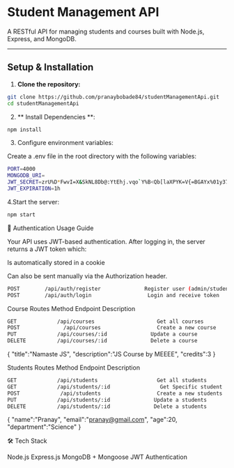 # Student Management API

A RESTful API for managing students and courses built with Node.js, Express, and MongoDB.

---

## Setup & Installation

1. **Clone the repository:**

```bash
git clone https://github.com/pranaybobade84/studentManagementApi.git
cd studentManagementApi
```

2. ** Install Dependencies **:
```bash
npm install
```

3. Configure environment variables:

Create a .env file in the root directory with the following variables:

```bash
PORT=4000
MONGODB_URI=
JWT_SECRET=zrU%D*FwvI=X&SkNL8Db@:YtEhj.vqo`Y%B<Qb[laXPYK=V{=BGAYx%01y37t)8
JWT_EXPIRATION=1h
```
4.Start the server:
```bash
npm start
```
🔐 Authentication Usage Guide

Your API uses JWT-based authentication. After logging in, the server returns a JWT token which:

Is automatically stored in a cookie

Can also be sent manually via the Authorization header.
```bash
POST	    /api/auth/register	            Register user (admin/student)
POST	    /api/auth/login	                 Login and receive token
```
Course Routes
Method Endpoint Description
```bash
GET	            /api/courses	                Get all courses
POST	          /api/courses                  Create a new course
PUT             /api/courses/:id              Update a course
DELETE          /api/courses/:id              Delete a course
```
{
    "title":"Namaste  JS",
    "description":"JS Course by MEEEE",
    "credits":3
}

Students Routes
Method Endpoint Description
```bash
GET	            /api/students	                Get all students
GET	            /api/students/:id                Get Specific student
POST	         /api/students                  Create a new students
PUT             /api/students/:id              Update a students
DELETE          /api/students/:id              Delete a students
```
{
   "name":"Pranay",
   "email":"pranay@gmail.com",
   "age":20,
   "department":"Science"
}

🛠 Tech Stack

  Node.js
  Express.js
  MongoDB + Mongoose
  JWT Authentication
